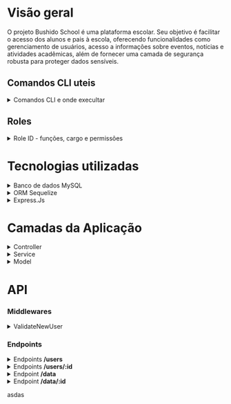 # Visão geral
O projeto Bushido School é uma plataforma escolar. Seu objetivo é facilitar o acesso dos alunos e pais à escola, oferecendo funcionalidades como gerenciamento de usuários, acesso a informações sobre eventos, notícias e atividades acadêmicas, além de fornecer uma camada de segurança robusta para proteger dados sensíveis.

## Comandos CLI uteis
<details> 
 <Summary> Comandos CLI e onde execultar</summary>

##### Na pasta backend.
- `npm run start`: Inicia o server com nodemon.

- `npm run db:start`: Cria um banco de dados com o sequelize e o popula com os dados iniciais.

- `npm run db:reset`: Deve ser usada na pasta backend. Reseta o banco de dados.

##### Na rais do projeto>

- `npm run start:dev`: Inicia o docker-compose (atualmente so está o banco MySQL no compose).
- `npm run stop:dev`: Para o docker-compose.
- `npm run start:all`: Roda todos os comandos anteriores com exceção do `npm run stop:dev` e `npm run db:reset`.
</details>

 ## Roles

 <details> 
 <Summary>Role ID - funções, cargo e permissões</summary>

  - <b>Admin - administração:</b> role_id = 1.
  - <b>Manager - gerente (direção, secretária e afins):</b> role_id = 2.
  - <b>Teacher - professor:</b> role_id = 3.
  - <b>Staff - funcionários (que não faz parte da administração ou direção):</b> role_id = 4.
  - <b>Student - estudantes e seus responsáveis:</b> role_id = 5.
  - <b>Default - padrão (visitantes e pessoas cujas roles anteriores não se aplica):</b> role_id = 6.

### Nivéis de permissão

#### Admin
As roles `Admin`tem permissão total no  sistema. Pode ver, criar, modificar e deletar qualquer evento, noticias, programações do calendário, postagens, usuário e dados de usuaŕios e afins. Ele consegue ter acesso a quase todas as informações no banco de dados, salvo aquelas que não é exposta via API. Dados sensiveis e confidénciais de funcionários, alunos e professores cadastrado, ficam totalmente acessivél para as roles `Admin`.

#### Manager
As roles `Mnager` tem poder semi-total no sestima. Elas podem ver, criar, editar e deletar dados, incluindos os dados pessoais, porém ficam limitados a dados de pessoas cadastradas com role `Student`. Dados pessoais de funcionários, qualquer que seja a role, ficam indisponivél para as roles `Manager`. É permitido o acesso somente leitura, de alguns dados de outras roles, e são elas: CNH, endereço, contato, contato de emergencia, matricula, numéro do contrato, plano de saúde, ramal e cartão SUS.

#### Teacher
As roles `Teacher`tem permissões apenas para acessar dados referentes a desempenho dos alunos. Eles podem ver, criar, modificar e deletar dados dos tipos notas nas matérias, faltas, trabalhos feitos e por fazer, atividades diversas (avaliativas ou não). Além disso, esses acessos só é permitido para as matérias e turma na qual ele/ela leciona. Um professor/a não tem permissão para ver ou interagir com dados de outras matérias ou turma.

#### Staff
As roles `Staff` só permissão para fazer gerenciamento de conteúdo do site: criar, ver, modificar e deletar postagens, noticias, eventos e programações.

#### Students
As roles `Students`só tem acesso somente leitura dos seus dados, pessaois, matrécula e desempenho escolar. Além de acesso a area onde é possivél enviar e recebe documentos escolar e renovar ou cancelar matrículas (tanto para evntos: viagens, acampamentos, etc, quanto escolar).

#### Default
As roles `Default` são as roles padrão para visitantes ou usuários cujas as roles anteriores não se aplica. Elas só tem permissão somente leitura das publicações do site e acesso a área de matréculas.
</details>

# Tecnologias utilizadas


<details>
<summary> Banco de dados MySQL</summary>

## Banco de dados - MySQL
O banco de dados do projeto conta com um sistema ORM para uma consulta segura e prática dos dados nele armazenados. Além disso, dados sensíveis como informações pessoais e senhas são criptografados por meio da ferramenta de hashing prática e eficiente, bcrypt.

Outro fator que contribui significativamente para a segurança do projeto é a adoção do modelo MSC (Model, Service, Controller) e uma registro detalhado dos login de usuários.

Caso aja algum tipo de ataque como o de XSS, será possivel localizar de onde veio, pois apenas usuários devidamente autenticados pode ter acesso aos endpoints das API's.
</details>

<details>
<summary>ORM Sequelize</summary>

## ORM Sequelize
O Sequelize é uma biblioteca Node.js amplamente adotada para mapeamento objeto-relacional (ORM - Object-Relational Mapping). Essa ferramenta simplifica a interação entre uma aplicação Node.js e um banco de dados relacional, tornando a manipulação de dados mais intuitiva e eficiente.

Com o Sequelize, é possível definir modelos de dados usando JavaScript, o que corresponde diretamente às tabelas no banco de dados. Isso facilita a implementação das operações CRUD (Create, Read, Update, Delete), pois se baseia em conceitos familiares ao desenvolvedor.

Além disso, o Sequelize oferece suporte a uma variedade de bancos de dados, incluindo MySQL, PostgreSQL, SQLite e MSSQL. Essa flexibilidade permite escolher a tecnologia mais adequada às necessidades do projeto.

Além disso, o Sequelize é complementado pelo Sequelize CLI, uma ferramenta de linha de comando que facilita ainda mais o desenvolvimento e a manutenção de bancos de dados relacionais.

O Sequelize CLI oferece uma variedade de comandos que agilizam tarefas comuns, como a geração automática de modelos, migrações e seeders. Com alguns comandos, é possivel inicializar um projeto Sequelize, criar e gerenciar modelos de dados, realizar migrações de esquema e preencher o banco de dados com dados de teste.

Outra vantagem do Sequelize é sua ampla aceitação na comunidade Node.js e uma documentação abrangente e ativa, garantindo um suporte confiável e uma curva de aprendizado suave para os desenvolvedores.
</details>

<details>
<summary>Express.Js</summary>

## Express
O Express.js é um framework web minimalista para Node.js que simplifica o desenvolvimento de aplicativos web e APIs.
O Express segue o paradigma "faça o mínimo, mas faça bem feito", o que o torna fácil de aprender e usar para desenvolvedores de todos os níveis de experiência.

O Express permite que escolhamos e implementemos apenas os recursos necessários para os aplicativos, sem impor estruturas rígidas ou convenções.

O Express possui um vasto ecossistema de middleware, que são funções intermediárias que podem ser adicionadas ao pipeline de requisição para realizar diversas tarefas, como tratamento de erros, autenticação e autorização, entre outras.

### Middlewares json() e cors()
O middleware express.json() é utilizado para fazer o parsing do corpo das requisições HTTP que possuem o formato JSON, ou seja, ele extrai os dados enviados pelo cliente no corpo da requisição e os disponibiliza no objeto req.body para fácil manipulação pelo código do servidor.

O middleware express(cors()) é utilizado para habilitar o CORS (Cross-Origin Resource Sharing) em um aplicativo Express. Isso permite que o servidor responda a solicitações de recursos vindas de diferentes origens do que o próprio servidor, o que é útil em cenários de APIs que precisam ser acessadas por clientes hospedados em domínios diferentes.

Esses dois middlewares são comumente utilizados em aplicações Express para lidar com requisitos comuns, como o envio de dados JSON e a habilitação do CORS, garantindo assim uma maior eficiência e segurança no desenvolvimento de aplicativos web.
</details>




# Camadas da Aplicação
<details>
<summary>Controller</summary>

A camada de controle (Controller) é responsável por verificar o tipo de solicitação que está sendo feita. Em quase todas as requisições, é necessário estar devidamente autenticado, com um token válido e uma 'role' associada, exceto nas seguintes rotas:

- `app.get('/', GetAllPosts)`
- `app.get('/news', GetAllNews)`
- `app.get('/events', GetAllEvents)`
- `app.get('/slides', GetSlideImg)`
- `app.post('/users', CreateNewStudent)`
- `app.post('/matric', RequestNewMatric)`

Se não houver um token válido ou uma role associada na requisição, é enviado um erro com o status HTTP 400 (Bad Request), indicando que os dados não são válidos. Em casos de múltiplas tentativas inválidas de acesso (5 vezes), a conexão é bloqueada por 5 minutos como medida de segurança. Além disso, um e-mail é enviado para o usuário registrado naquele login, alertando sobre as tentativas de acesso inválidas.
</details>

<details>
<summary>Service</summary>

A camada de serviços (Service) é responsável por lidar com as regras de negócios. Ela verifica se todos os dados são válidos e então os encaminha para a camada Model. Se houver algum dado que não esteja de acordo com os padrões estipulados, um erro é retornado.

  - Exemplo, ao tentar acessar uma rota sem a devida credêncial: 

   - Um aluno, devidamente logado, com seu token e role ativos, tenta acessar um painel que apenas um professor ou alguem com uma role superior ao de `student` pode acessar. Nesse exemplo, ele passará pela rota controller, já que existe um token ativo e uma role válida no corpo da requisição. No entanto, essa rota é destinada a professores ou a uma role superior à de student, como staff, manager ou admin. Quando a requisição chega na camada de serviços (Service) e a verificação da role não atende às regras de serviços, `é necessário ter uma role válida;`  a requisição é recusada e é retornado um erro com status 401 unauthorized e uma mensagem, `Acesso Negado! Você não possui as permissões necessárias para acessar esta funcionalidade.` .

   </details>

<details>
<summary>Model</summary>

A camada Model é responsável pela interação com o banco de dados e pela manipulação dos dados da aplicação. Ela representa as entidades do sistema e define suas estruturas, relações e comportamentos.

Cada modelo possui responsabilidades únicas, consultando sua respectiva entidade (tabela do banco de dados). Cada consulta é feita utilizando o ORM do Sequelize, o que facilita muito a implementação do CRUD.

<details>
<summary>Users</summary>

O model `Users` é o responsável por interagir a tabela `Users` no banco de dados. Com ela é possivel fazer o CRUD de cada usuários registrado.

Para poder registrar um novo usuário no banco de dados, é necessário os seguintes dados.

  - username: O nome de usuário será utilizado para fazer login no sistema.

  - email: Seŕa utilizando tanto para efetuar login como também para possiveis envio de emails e recuperação de senha. 

  - password: A senha deve ser composta por: letra maiuscula, minuscula, números e caractere especial e possuir no minimo 8 digitos e o máximo de 20.

  - role_id: Esse é um dos identificadores de segurança e função no sistema. Sem uma role_id, o usuário não pode fazer nada além de ver o conteúdo do site. É listado todas as roles possiveis no inicio desse documento.
</details>

<details>
<summary>User_Data</summary>

 Essa Model é a responsável por interagir com a tabela `User_data` no banco de dados. Nessa tabela, fica registrado todos os dados pessoais dos usuários.

 Para poder registrar um novo usuário no banco de dados, é necessário os seguintes dados.
 
 - user_id: Sem ter um `user` devidamente regsitrado no sistema não é possivel ter dados pessoais de `user`.

 - name: É necessário passar o nome completo. Esse nome náo é o nome de usuário nem o nome que é exposto no perfil de usuário e não é possivel alterar sem uma consulta direta no banco de dados com uma role de `admin`.

 - email: Deve ser o mesmo email utilizado no momento de criar o `username`. Não é possivel registrar um email inválido: sem o `@` e o `.com` e com espaço vazio entre eles.

 - birthday: No formato `YYYY-MM-DD`. Não permitido data inválido: uma data no futuro ou com mais de 100 anos.

 - address: Endereço completo: rua, bairro, cidade, estado e CEP.

 - phone: Telefone deve ser `string` e no formato: `XX X XXXX-XXXX`.

  > Apartir desse ponto, serão envio de documentação e que só é adicionado após a confirmação da matrícula. No caso de registro de funcionários, todos esses dados, com exeção de `username`, será preenchida por alguem da direção ou alguem com permissão necessária.

- matriculation: O número da matrícula pode ser visto no perfil de usuário.

- RG: O RG deve ser preenchido no formato de `string` com essa estrutura `xx.xxx.xxx-x`.
- CPF: O CPF deve ser preenchido no formato de `string` com essa estrutura `xxx.xxx.xxx-xx`.
</details>
</details>

# API

### Middlewares

<details>
<summary>ValidateNewUser</summary>

Essa Middleware é a responsável por tratar os dados de entrada no cadastro de novos usuários. Caso algum dado esteja inválido ou ausente, a conexão é imterrompida e um erro é lançado.

- <b>username:</b> 
Se não tiver um username lança um erro com status `400 Bad Request`, e uma mensagem avisando que esse campo é obrigatório e mostrando um exemplo de formato válido.

> {<br> <span style="margin-left: 30px">message: "O campo 'username' é obrigatório e deve ter no minimo 3 caracteres"</span><br>}

- <b>email:</b> 
Se o email estiver ausente ou no formato errado lança um erro com status `400 Bad Request`, e uma mensagem avisando que esse campo é obrigatório e mostrando um exemplo de formato válido. 

> {<br> <span style="margin-left: 30px">message: "O campo 'email' é obrigatório e deve ser no formato: 'test@test.com'"</span><br>}

Caso o email já exista no banco de dados, lança um erro com status `409 Conflict`, com a mensagem que o email informado já está cadastrado no sistema. 

> {<br> <span style="margin-left: 30px">message: "O email já está cadastrado!"</span><br>}

- <b>password:</b>
 Caso a senha esteja ausente ou formato e tamanho inválido, é lançado um erro com status `400 Bad Request` e uma mensagem avisando que esse campo é obrigatório e mostrando um exemplo de formato válido.

 > {<br> <span style="margin-left: 30px">message: "O campo 'password' é obrigatório e deve ter no minimo 6 caracteres!"</span><br>}

- <b>role_id:</b> 
Se não houver role_id ou for uma role_id inválida, retornar erro com status `400 Bad Request`, e uma mensagem avisando que esse campo é obrigatório.

> {<br> <span style="margin-left: 30px">message: "O campo "role_id" é obrigatório"</span><br>}

Se o cadastro for feito com sucesso, é retornado um objeto com a mensagem de sucesso e informando a role do usuário e o status http `201 created`.

> {<br> <span style="margin-left: 30px">message: "Usuário criado com sucesso! A sua role é: "role-exemplo", status: 201"</span><br>}
</details>


### Endpoints

<details>
<summary> Endpoints <b>/users</b></summary>

Este endpoit é a rota para ter acesso a todos os usuários registrado no banco de dados. 

Ao utilizar o metodo HTTP POST, você cosegue criar um novo usuário na tabela `Users` no banco de dado caso todos os dados passados estejam corretos.

Ao acessar essa rota utlizando o metodo GET, estando devidamente logado, com um token e uma `role_id` válida, que neste caso é a role de `manager` ou de `admin`, você terá como retorno, um array de objetos com todos os usuários cadastrado na tabela `Users` no banco de dados

Ao utilizar o metodo HTTP PUT nessa rota e você estiver devidamente logado, com um token e uma `role_id` válida, você consegue fazer a atualização de seus dados de usuários

Ao utilizar o metodo HTTP DELETE, estando devidamente logado, com token e `role_id` válida, você consegue encerrar o seu cadastro no sistema deletando permanentemente o seu username.

Neste endpoint também é possível passar uma `query data=true` ficando assim, `/users?data=true`.

Ao adicionar no endpoint a query `data=true` numa requesição GET, você terá no retorno, um array com todos `users` juntamente com seus dados pessoais. Sem a query você recebe somente um array contendo os dados de usuários de todos os usuários cadastrado.
</details>

<details>
<summary>Endpoints <b>/users/:id</b></summary>

Este endpoit é a rota para ter acesso aos dados de usuário de um determinado usuário registrado no banco de dados. 

Não é possível utilizar o metodo HTTP POST nesta rota.

Ao acessar essa rota utlizando o metodo GET passando como paramentro um ID de usuário valido e estando devidamente logado, com um token e uma `role_id` válida, que neste caso é a role de `manager` ou de `admin`, você terá como retorno, um objeto com todos os dados de usuário pertencentes à aquele ID.

Ao utilizar o metodo HTTP PUT nessa rota e você estiver devidamente logado, com um token e uma `role_id` válida, você consegue fazer a atualização de seus dados de usuários mas não é possível alterar dados de outros usuários. Ao menos que tenha uma role `admin`.

Ao utilizar o metodo HTTP DELETE, estando devidamente logado, com token e `role_id` válida, você consegue encerrar o seu cadastro no sistema deletando permanentemente o seu usuário ou de outro usuário. 

Neste endpoint também é possível passar uma `query data=true` ficando assim, `/users/:id?data=true`.

Ao adicionar no endpoint a query `data=true` numa requesição GET, você terá no retorno, além dos dados de usuário como tambem todos os seus dados pessoais. Sem a query você recebe somente um objeto contendo os dados de usuários.
</details>

<details>
<summary>Endpoint <b>/data</b></summary>

Este endpoit é a rota para ter acesso aos dados pessoais de todos os usuários registrados no banco de dados. 

Ao utilizar o metodo HTTP POST passando um `user_id` válido, você cosegue inserir dados pessoais do usuário dono do ID, na tabela `User_Data` no banco de dado, caso todos os dados passados estejam de acordo com as regras de serviços.

Ao acessar essa rota utlizando o metodo GET, estando devidamente logado, com um token e uma `role_id` válida, que neste caso é a role de `manager` ou de `admin`, você terá como retorno, um array de objetos com todos os dados pessoas cadastrado na tabela `User_Data` no banco de dados

Ao utilizar o metodo HTTP PUT nessa rota e você estiver devidamente logado e passar um ID válido (ID dos dados pessoais na tabela `User_Data`), e estiver com um token e uma `role_id` válida, você consegue fazer a atualização de seus dados pessoais

Não é possível usar o metodo HTTP DELETE nessa rota. Caso o usuário deseja deletar o seu cadastro, os seus dados pessoais serão deletados automaticamente. Metodo CASCADE.
</details>

<details>
<summary>Endpoint <b>/data/:id</b></summary>

Este endpoit é a rota para ter acesso a dados pessoais específicos. 

Não é possível utilizar o metodo HTTP POST nesta rota.

Ao acessar essa rota utlizando o metodo GET passando como paramentro um ID válido e estando devidamente logado, com um token e uma `role_id` válida, que neste caso é a role de `manager` ou de `admin`, você terá como retorno, um objeto com os dados pessoais pertencentes à aquele ID.

Ao utilizar o metodo HTTP PUT nessa rota e você estiver devidamente logado, com um token e uma `role_id` válida, você consegue fazer a atualização desses dados. Desde que tenha uma role `admin` ou esses dados pertencer ao usuário que está logado.

Não é possivel utilizar o metodo HTTP DELETE nesta rota, os dados pessoais são deletada juntamente com os dados de usuários. Metodo CASCADE
</details>

asdas 